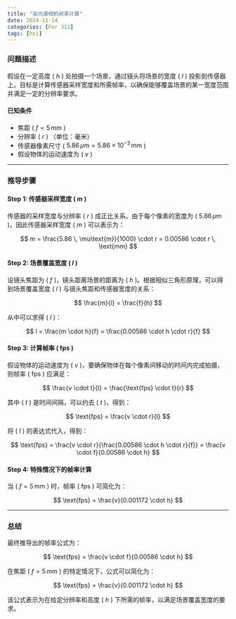 ```yaml
---
title: "高光谱相机帧率计算"
date: 2024-11-14
categories: [For 311]
tags: [hsi]
---
```


### 问题描述

假设在一定高度 \( $h$ \) 处拍摄一个场景，通过镜头将场景的宽度 \( $l$ \) 投影到传感器上。目标是计算传感器采样宽度和所需帧率，以确保能够覆盖场景的某一宽度范围并满足一定的分辨率要求。

#### 已知条件
- 焦距 \( $f = 5 \, \text{mm}$ \)
- 分辨率 \( $r$ \) （单位：毫米）
- 传感器像素尺寸 \( $5.86 \, \mu\text{m} = 5.86 \times 10^{-3} \, \text{mm}$ \)
- 假设物体的运动速度为 \( $v$ \)

---

### 推导步骤

#### Step 1: 传感器采样宽度 \( $m$ \)

传感器的采样宽度与分辨率 \( $r$ \) 成正比关系。由于每个像素的宽度为 \( $5.86 \, \mu\text{m}$ \)，因此传感器采样宽度 \( $m$ \) 可以表示为：

$$
m = \frac{5.86 \, \mu\text{m}}{1000} \cdot r = 0.00586 \cdot r \, \text{mm}
$$

#### Step 2: 场景覆盖宽度 \( $l$ \)


设镜头焦距为 \( $f$ \)，镜头距离场景的距离为 \( $h$ \)。根据相似三角形原理，可以得到场景覆盖宽度 \( $l$ \) 与镜头焦距和传感器宽度的关系：

$$
\frac{m}{l} = \frac{f}{h}
$$

从中可以求得 \( $l$ \)：

$$
l = \frac{m \cdot h}{f} = \frac{0.00586 \cdot h \cdot r}{f}
$$

#### Step 3: 计算帧率 \( $\text{fps}$ \)

假设物体的运动速度为 \( $v$ \)，要确保物体在每个像素间移动的时间内完成拍摄，则帧率 \( $\text{fps}$ \) 应满足：

$$
\frac{v \cdot t}{l} = \frac{\text{fps} \cdot t}{r}
$$

其中 \( $t$ \) 是时间间隔，可以约去 \( $t$ \)，得到：

$$
\text{fps} = \frac{v \cdot r}{l}
$$

将 \( $l$ \) 的表达式代入，得到：

$$
\text{fps} = \frac{v \cdot r}{\frac{0.00586 \cdot h \cdot r}{f}} = \frac{v \cdot f}{0.00586 \cdot h}
$$

#### Step 4: 特殊情况下的帧率计算

当 \( $f = 5 \, \text{mm}$ \) 时，帧率 \( $\text{fps}$ \) 可简化为：

$$
\text{fps} = \frac{v}{0.001172 \cdot h}
$$

---

### 总结

最终推导出的帧率公式为：

$$
\text{fps} = \frac{v \cdot f}{0.00586 \cdot h}
$$

在焦距 \( $f = 5 \, \text{mm}$ \) 的特定情况下，公式可以简化为：

$$
\text{fps} = \frac{v}{0.001172 \cdot h}
$$

该公式表示为在给定分辨率和高度 \( $h$ \) 下所需的帧率，以满足场景覆盖宽度的要求。